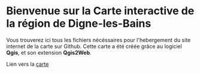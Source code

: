 # Bienvenue sur la Carte interactive de la région de Digne-les-Bains

Vous trouverez ici tous les fichiers nécéssaires pour l'hebergement du site internet de la carte sur Github.
Cette carte a été créée grâce au logiciel **Qgis**, et son extension **Qgis2Web**.

Lien vers la [carte](https://yhaouchine.github.io/Digne_Webmap/)
